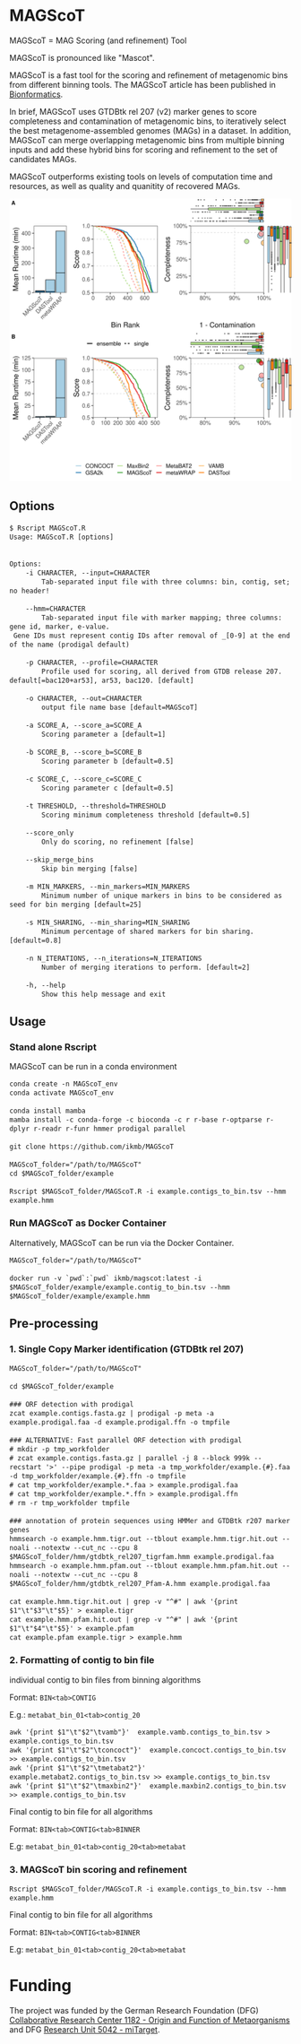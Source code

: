 # MAGScoT

MAGScoT = MAG Scoring (and refinement) Tool

MAGScoT is pronounced like "Mascot".

MAGScoT is a fast tool for the scoring and refinement of metagenomic bins from different binning tools. The MAGScoT article has been published in [Bionformatics](https://doi.org/10.1093/bioinformatics/btac694).

In brief, MAGScoT uses GTDBtk rel 207 (v2) marker genes to score completeness and contamination of metagenomic bins, to iteratively select the best metagenome-assembled genomes (MAGs) in a dataset. In addition, MAGScoT can merge overlapping metagenomic bins from multiple binning inputs and add these hybrid bins for scoring and refinement to the set of candidates MAGs.

MAGScoT outperforms existing tools on levels of computation time and resources, as well as quality and quanitity of recovered MAGs.

![](static/summary_plot.png)

## Options

```
$ Rscript MAGScoT.R 
Usage: MAGScoT.R [options]


Options:
	-i CHARACTER, --input=CHARACTER
		Tab-separated input file with three columns: bin, contig, set; no header!

	--hmm=CHARACTER
		Tab-separated input file with marker mapping; three columns: gene id, marker, e-value. 
 Gene IDs must represent contig IDs after removal of _[0-9] at the end of the name (prodigal default)

	-p CHARACTER, --profile=CHARACTER
		Profile used for scoring, all derived from GTDB release 207. default[=bac120+ar53], ar53, bac120. [default]

	-o CHARACTER, --out=CHARACTER
		output file name base [default=MAGScoT]

	-a SCORE_A, --score_a=SCORE_A
		Scoring parameter a [default=1]

	-b SCORE_B, --score_b=SCORE_B
		Scoring parameter b [default=0.5]

	-c SCORE_C, --score_c=SCORE_C
		Scoring parameter c [default=0.5]

	-t THRESHOLD, --threshold=THRESHOLD
		Scoring minimum completeness threshold [default=0.5]

	--score_only
		Only do scoring, no refinement [false]

	--skip_merge_bins
		Skip bin merging [false]

	-m MIN_MARKERS, --min_markers=MIN_MARKERS
		Minimum number of unique markers in bins to be considered as seed for bin merging [default=25]

	-s MIN_SHARING, --min_sharing=MIN_SHARING
		Minimum percentage of shared markers for bin sharing. [default=0.8]

	-n N_ITERATIONS, --n_iterations=N_ITERATIONS
		Number of merging iterations to perform. [default=2]

	-h, --help
		Show this help message and exit
```

## Usage

### Stand alone Rscript

MAGScoT can be run in a conda environment

```
conda create -n MAGScoT_env
conda activate MAGScoT_env

conda install mamba
mamba install -c conda-forge -c bioconda -c r r-base r-optparse r-dplyr r-readr r-funr hmmer prodigal parallel

git clone https://github.com/ikmb/MAGScoT

MAGScoT_folder="/path/to/MAGScoT"
cd $MAGScoT_folder/example

Rscript $MAGScoT_folder/MAGScoT.R -i example.contigs_to_bin.tsv --hmm example.hmm

```

### Run MAGScoT as Docker Container

Alternatively, MAGScoT can be run via the Docker Container.

```
MAGScoT_folder="/path/to/MAGScoT"

docker run -v `pwd`:`pwd` ikmb/magscot:latest -i $MAGScoT_folder/example/example.contig_to_bin.tsv --hmm $MAGScoT_folder/example/example.hmm

```

## Pre-processing

### 1. Single Copy Marker identification (GTDBtk rel 207)

```
MAGScoT_folder="/path/to/MAGScoT"

cd $MAGScoT_folder/example

### ORF detection with prodigal
zcat example.contigs.fasta.gz | prodigal -p meta -a example.prodigal.faa -d example.prodigal.ffn -o tmpfile

### ALTERNATIVE: Fast parallel ORF detection with prodigal
# mkdir -p tmp_workfolder
# zcat example.contigs.fasta.gz | parallel -j 8 --block 999k --recstart '>' --pipe prodigal -p meta -a tmp_workfolder/example.{#}.faa -d tmp_workfolder/example.{#}.ffn -o tmpfile
# cat tmp_workfolder/example.*.faa > example.prodigal.faa
# cat tmp_workfolder/example.*.ffn > example.prodigal.ffn
# rm -r tmp_workfolder tmpfile

### annotation of protein sequences using HMMer and GTDBtk r207 marker genes
hmmsearch -o example.hmm.tigr.out --tblout example.hmm.tigr.hit.out --noali --notextw --cut_nc --cpu 8 $MAGScoT_folder/hmm/gtdbtk_rel207_tigrfam.hmm example.prodigal.faa
hmmsearch -o example.hmm.pfam.out --tblout example.hmm.pfam.hit.out --noali --notextw --cut_nc --cpu 8 $MAGScoT_folder/hmm/gtdbtk_rel207_Pfam-A.hmm example.prodigal.faa

cat example.hmm.tigr.hit.out | grep -v "^#" | awk '{print $1"\t"$3"\t"$5}' > example.tigr
cat example.hmm.pfam.hit.out | grep -v "^#" | awk '{print $1"\t"$4"\t"$5}' > example.pfam
cat example.pfam example.tigr > example.hmm
```

### 2. Formatting of contig to bin file

individual contig to bin files from binning algorithms

Format: 	`BIN<tab>CONTIG`

E.g.:	`metabat_bin_01<tab>contig_20`

```
awk '{print $1"\t"$2"\tvamb"}'  example.vamb.contigs_to_bin.tsv > example.contigs_to_bin.tsv
awk '{print $1"\t"$2"\tconcoct"}'  example.concoct.contigs_to_bin.tsv >> example.contigs_to_bin.tsv
awk '{print $1"\t"$2"\tmetabat2"}'  example.metabat2.contigs_to_bin.tsv >> example.contigs_to_bin.tsv
awk '{print $1"\t"$2"\tmaxbin2"}'  example.maxbin2.contigs_to_bin.tsv >> example.contigs_to_bin.tsv
```

Final contig to bin file for all algorithms

Format:	`BIN<tab>CONTIG<tab>BINNER`

E.g:		`metabat_bin_01<tab>contig_20<tab>metabat`


### 3. MAGScoT bin scoring and refinement

```
Rscript $MAGScoT_folder/MAGScoT.R -i example.contigs_to_bin.tsv --hmm example.hmm
```

Final contig to bin file for all algorithms

Format:	`BIN<tab>CONTIG<tab>BINNER`

E.g:		`metabat_bin_01<tab>contig_20<tab>metabat`

# Funding

The project was funded by the German Research Foundation (DFG) [Collaborative Research Center 1182 - Origin and Function of Metaorganisms](https://www.metaorganism-research.com/) and DFG [Research Unit 5042 - miTarget](https://www.mitarget.org/).
